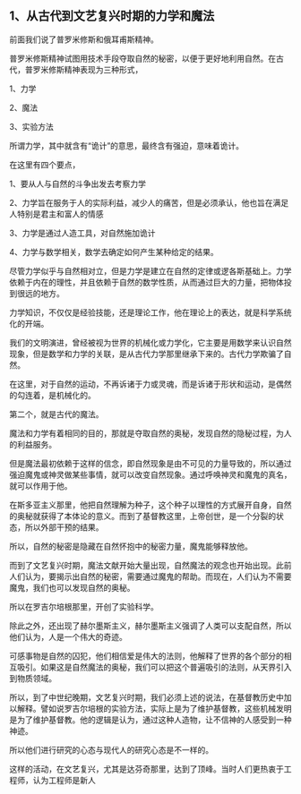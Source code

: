 <h2>1、从古代到文艺复兴时期的力学和魔法</h2><p data-pid="a1iTR_AG">前面我们说了普罗米修斯和俄耳甫斯精神。</p><p data-pid="KXU_NhHD">普罗米修斯精神试图用技术手段夺取自然的秘密，以便于更好地利用自然。在古代，普罗米修斯精神表现为三种形式，</p><p data-pid="DDxVT2FD">1、力学</p><p data-pid="MYJU7akH">2、魔法</p><p data-pid="pKLqx37V">3、实验方法</p><p data-pid="kpzfOLKU">所谓力学，其中就含有“诡计”的意思，最终含有强迫，意味着诡计。</p><p data-pid="lluQshzv">在这里有四个要点，</p><p data-pid="IrQFvxyq">1、要从人与自然的斗争出发去考察力学</p><p data-pid="xfQ6E3fF">2、力学旨在服务于人的实际利益，减少人的痛苦，但是必须承认，他也旨在满足人特别是君主和富人的情感</p><p data-pid="M_eW_ixY">3、力学是通过人造工具，对自然施加诡计</p><p data-pid="9_xLaLOq">4、力学与数学相关，数学去确定如何产生某种给定的结果。</p><p data-pid="7zNCTHrm">尽管力学似乎与自然相对立，但是力学是建立在自然的定律或逻各斯基础上。力学依赖于内在的理性，并且依赖于自然的数学性质，从而通过巨大的力量，把物体投到很远的地方。</p><p data-pid="hQBxAKvu">力学知识，不仅仅是经验技能，还是理论工作，他在理论上的表达，就是科学系统化的开端。</p><p data-pid="YDtjM_4F">我们的文明演进，曾经被视为世界的机械化或力学化，它主要是用数学来认识自然现象，但是数学和力学的关联，是从古代力学那里继承下来的。古代力学欺骗了自然。</p><p data-pid="d5aovSZR">在这里，对于自然的运动，不再诉诸于力或灵魂，而是诉诸于形状和运动，是偶然的勾连着，是机械化的。</p><p data-pid="ic19WC91">第二个，就是古代的魔法。</p><p data-pid="Kh10OtCn">魔法和力学有着相同的目的，那就是夺取自然的奥秘，发现自然的隐秘过程，为人的利益服务。</p><p data-pid="ymm3LKY5">但是魔法最初依赖于这样的信念，即自然现象是由不可见的力量导致的，所以通过强迫魔鬼或神灵做某些事情，就可以改变自然现象。通过呼唤神灵和魔鬼的真名，就可以作用于他。</p><p data-pid="wLMHZZyK">在斯多亚主义那里，他把自然理解为种子，这个种子以理性的方式展开自身，自然的奥秘就获得了本体论的意义。而到了基督教这里，上帝创世，是一个分裂的状态，所以外部干预的结果。</p><p data-pid="GJqpAi8X">所以，自然的秘密是隐藏在自然怀抱中的秘密力量，魔鬼能够释放他。</p><p data-pid="Xx8bkelf">而到了文艺复兴时期，魔法文献开始大量出现，自然魔法的观念也开始出现。此前人们认为，要揭示出自然的秘密，需要通过魔鬼的帮助。而现在，人们认为不需要魔鬼，我们也可以发现自然的奥秘。</p><p data-pid="QQRDocI6">所以在罗吉尔培根那里，开创了实验科学。</p><p data-pid="fP_0VCu6">除此之外，还出现了赫尔墨斯主义，赫尔墨斯主义强调了人类可以支配自然，所以他们认为，人是一个伟大的奇迹。</p><p data-pid="St7D0QVb">可感事物是自然的囚犯，他们相信爱是伟大的法则，他解释了世界的各个部分的相互吸引。如果这是自然魔法的奥秘，我们可以把这个普遍吸引的法则，从天界引入到物质领域。</p><p data-pid="xMjgvalS">所以，到了中世纪晚期，文艺复兴时期，我们必须上述的说法，在基督教历史中加以解释。譬如说罗吉尔培根的实验方法，实际上是为了维护基督教，这些机械发明是为了维护基督教。他的逻辑是认为，通过这种人造物，让不信神的人感受到一种神迹。</p><p data-pid="fCrna9O5">所以他们进行研究的心态与现代人的研究心态是不一样的。</p><p data-pid="JAX1KGEs">这样的活动，在文艺复兴，尤其是达芬奇那里，达到了顶峰。当时人们更热衷于工程师，认为工程师是新人</p><p></p><p></p><p></p><p></p><p></p><p></p><p></p><p></p><p></p><p></p><p></p><p></p><p></p><p></p><p></p><p></p><p></p><p></p>